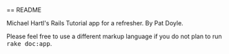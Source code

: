 == README

Michael Hartl's Rails Tutorial app for a refresher. 
By Pat Doyle.

Please feel free to use a different markup language if you do not plan to run
<tt>rake doc:app</tt>.


